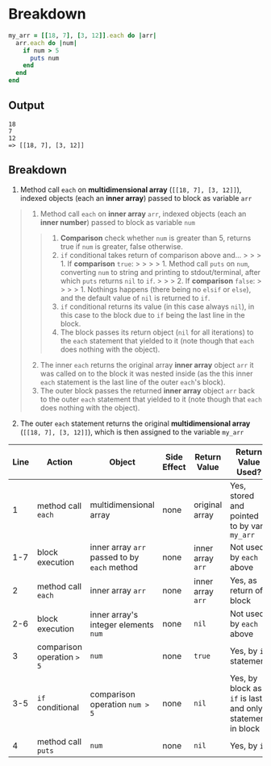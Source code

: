 # Breakdown
```ruby    
my_arr = [[18, 7], [3, 12]].each do |arr|    
  arr.each do |num|    
    if num > 5    
      puts num    
    end    
  end    
end    
```

## Output

```
18
7
12
=> [[18, 7], [3, 12]]
```

## Breakdown

1. Method call ```each``` on **multidimensional array** (```[[18, 7], [3, 12]]```), indexed objects (each an **inner array**) passed to block as variable ```arr```
>  1. Method call ```each``` on **inner array** ```arr```, indexed objects (each an **inner number**) passed to block as variable ```num```
  > > 1. **Comparison** check whether ```num``` is greater than 5, returns true if ```num``` is greater, false otherwise.
  > > 2. ```if``` conditional takes return of comparison above and...
    > > > 1. If **comparison** ```true```:
      > > > > 1. Method call ```puts``` on ```num```, converting  ```num``` to string and printing to stdout/terminal, after which ```puts``` returns ```nil``` to ```if```.
    > > > 2. If **comparison** ```false```:
      > > > > 1. Nothings happens (there being no ```elsif``` or ```else```), and the default value of ```nil``` is returned to ```if```.
  > > 3. ```if``` conditional returns its value (in this case always ```nil```), in this case to the block due to ```if``` being the last line in the block.
  > > 4. The block passes its return object (```nil``` for all iterations) to the ```each``` statement that yielded to it (note though that ```each``` does nothing with the object).
> 2. The inner ```each``` returns the original array **inner array** object ```arr``` it was called on to the block it was nested inside (as the this inner ```each``` statement is the last line of the outer ```each```'s block).
> 3. The outer block passes the returned **inner array** object ```arr``` back to the outer ```each``` statement that yielded to it (note though that ```each``` does nothing with the object).
2. The outer ```each``` statement returns the original **multidimensional array** (```[[18, 7], [3, 12]]```), which is then assigned to the variable ```my_arr```

Line | Action | Object | Side Effect | Return Value | Return Value Used?
---| --- | --- | --- | --- | ---
1 | method call ```each``` | multidimensional array | none | original array | Yes, stored and pointed to by var ```my_arr```
1-7 | block execution | inner array ```arr``` passed to by ```each``` method | none | inner array ```arr``` | Not used by ```each``` above
2 | method call ```each``` | inner array ```arr``` | none | inner array ```arr``` | Yes, as return of block
2-6 | block execution | inner array's integer elements ```num``` | none | ```nil``` | Not used by ```each``` above
3 | comparison operation ```> 5``` | ```num``` | none | ```true``` | Yes, by ```if``` statement
3-5 | ```if``` conditional | comparison operation ```num > 5``` | none | ```nil``` | Yes, by block as ```if``` is last and only statement in block
4 | method call ```puts``` | ```num``` | none | ```nil``` | Yes, by ```if```
